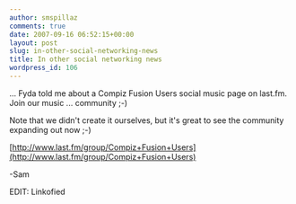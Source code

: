 ```yaml
---
author: smspillaz
comments: true
date: 2007-09-16 06:52:15+00:00
layout: post
slug: in-other-social-networking-news
title: In other social networking news
wordpress_id: 106
---
```


... Fyda told me about a Compiz Fusion Users social music page on last.fm. Join our music ... community ;-)

Note that we didn't create it ourselves, but it's great to see the community expanding out now ;-)

[http://www.last.fm/group/Compiz+Fusion+Users](http://www.last.fm/group/Compiz+Fusion+Users)

-Sam

EDIT: Linkofied
